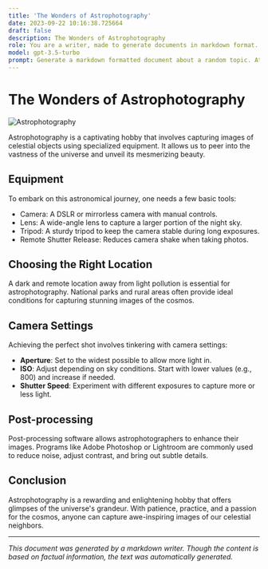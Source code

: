 ```yaml
---
title: 'The Wonders of Astrophotography'
date: 2023-09-22 10:16:38.725664
draft: false
description: The Wonders of Astrophotography
role: You are a writer, made to generate documents in markdown format. It is very important that all of the documents you generate are in valid markdown format.
model: gpt-3.5-turbo
prompt: Generate a markdown formatted document about a random topic. At the bottom, include a disclaimer explaining that the document was generated by you. The first line of the document should be the title. Make sure that the entire document is in proper markdown format, using a mix of various tags to make the document visually appealing.
---
```


# The Wonders of Astrophotography

![Astrophotography](https://example.com/astrophotography.jpg)

Astrophotography is a captivating hobby that involves capturing images of celestial objects using specialized equipment. It allows us to peer into the vastness of the universe and unveil its mesmerizing beauty.

## Equipment

To embark on this astronomical journey, one needs a few basic tools:

- Camera: A DSLR or mirrorless camera with manual controls.
- Lens: A wide-angle lens to capture a larger portion of the night sky.
- Tripod: A sturdy tripod to keep the camera stable during long exposures.
- Remote Shutter Release: Reduces camera shake when taking photos.

## Choosing the Right Location

A dark and remote location away from light pollution is essential for astrophotography. National parks and rural areas often provide ideal conditions for capturing stunning images of the cosmos.

## Camera Settings

Achieving the perfect shot involves tinkering with camera settings:

- **Aperture**: Set to the widest possible to allow more light in.
- **ISO**: Adjust depending on sky conditions. Start with lower values (e.g., 800) and increase if needed.
- **Shutter Speed**: Experiment with different exposures to capture more or less light.

## Post-processing

Post-processing software allows astrophotographers to enhance their images. Programs like Adobe Photoshop or Lightroom are commonly used to reduce noise, adjust contrast, and bring out subtle details.

## Conclusion

Astrophotography is a rewarding and enlightening hobby that offers glimpses of the universe's grandeur. With patience, practice, and a passion for the cosmos, anyone can capture awe-inspiring images of our celestial neighbors.

---

*This document was generated by a markdown writer. Though the content is based on factual information, the text was automatically generated.*